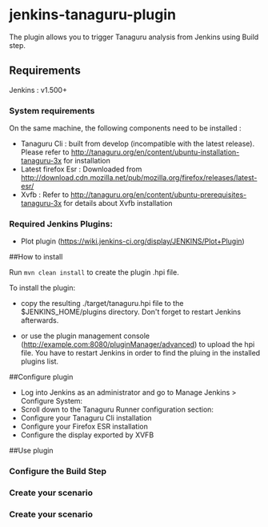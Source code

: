 # jenkins-tanaguru-plugin

The plugin allows you to trigger Tanaguru analysis from Jenkins using Build step.

## Requirements

Jenkins : v1.500+

### System requirements 
On the same machine, the following components need to be installed : 
* Tanaguru Cli : built from develop (incompatible with the latest release). Please refer to  http://tanaguru.org/en/content/ubuntu-installation-tanaguru-3x for installation
* Latest firefox Esr : Downloaded from http://download.cdn.mozilla.net/pub/mozilla.org/firefox/releases/latest-esr/
* Xvfb : Refer to http://tanaguru.org/en/content/ubuntu-prerequisites-tanaguru-3x for details about Xvfb installation

### Required Jenkins Plugins:
* Plot plugin (https://wiki.jenkins-ci.org/display/JENKINS/Plot+Plugin)

##How to install

Run
``mvn clean install``
to create the plugin .hpi file.

To install the plugin:

* copy the resulting ./target/tanaguru.hpi file to the $JENKINS_HOME/plugins directory. Don't forget to restart Jenkins afterwards.

* or use the plugin management console (http://example.com:8080/pluginManager/advanced) to upload the hpi file. You have to restart Jenkins in order to find the pluing in the installed plugins list.

##Configure plugin

* Log into Jenkins as an administrator and go to Manage Jenkins > Configure System: 
* Scroll down to the Tanaguru Runner configuration section:
* Configure your Tanaguru Cli installation
* Configure your Firefox ESR installation
* Configure the display exported by XVFB

##Use plugin
### Configure the Build Step
### Create your scenario
### Create your scenario

